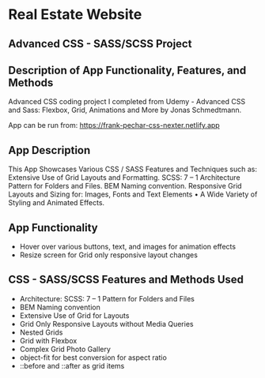 # Real Estate Website
## Advanced CSS - SASS/SCSS Project
## Description of App Functionality, Features, and Methods

Advanced CSS coding project I completed from Udemy - Advanced CSS and Sass: Flexbox, Grid, Animations and More by Jonas Schmedtmann.

App can be run from: https://frank-pechar-css-nexter.netlify.app

## App Description

This App Showcases Various CSS / SASS Features and Techniques such as: Extensive Use of Grid Layouts and Formatting. SCSS: 7 – 1 Architecture Pattern for Folders and Files. BEM Naming convention. Responsive Grid Layouts and Sizing for: Images, Fonts and Text Elements • A Wide Variety of Styling and Animated Effects.

## App Functionality

- Hover over various buttons, text, and images for animation effects
- Resize screen for Grid only responsive layout changes

## CSS - SASS/SCSS Features and Methods Used

- Architecture: SCSS: 7 – 1 Pattern for Folders and Files
- BEM Naming convention
- Extensive Use of Grid for Layouts
- Grid Only Responsive Layouts without Media Queries
- Nested Grids
- Grid with Flexbox
- Complex Grid Photo Gallery
- object-fit for best conversion for aspect ratio
- ::before and ::after as grid items
